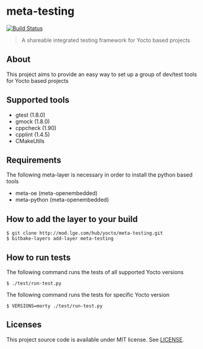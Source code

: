 meta-testing
============

[![Build Status](http://10.177.233.77:8080/buildStatus/icon?job=meta-testing)](http://10.177.233.77:8080/job/meta-testing/)

> A shareable integrated testing framework for Yocto based projects


About
-----

This project aims to provide an easy way to set up a group of dev/test tools for Yocto based projects


Supported tools
---------------

* gtest (1.8.0)
* gmock (1.8.0)
* cppcheck (1.90)
* cpplint (1.4.5)
* CMakeUtils


Requirements
------------

The following meta-layer is necessary in order to install the python based tools

* meta-oe (meta-openembedded)
* meta-python (meta-openembedded)


How to add the layer to your build
----------------------------------

    $ git clone http://mod.lge.com/hub/yocto/meta-testing.git
    $ bitbake-layers add-layer meta-testing


How to run tests
----------------

The following command runs the tests of all supported Yocto versions

    $ ./test/run-test.py

The following command runs the tests for specific Yocto version

    $ VERSIONS=morty ./test/run-test.py


Licenses
--------

This project source code is available under MIT license. See [LICENSE](LICENSE).

